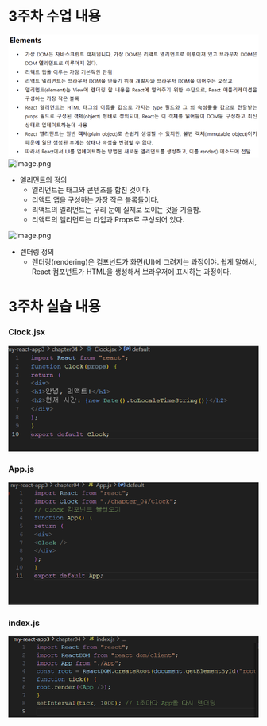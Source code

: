 # 3주차 수업 내용
![alt text](image.png)<br>
![image.png](attachment:2e1fadd0-c5df-433b-9e6e-cd46645138f1:image.png)
- 엘리먼트의 정의
    - 엘리먼트는 태그와 콘텐츠를 합친 것이다.
    - 리액트 앱을 구성하는 가장 작은 블록들이다.
    - 리액트의 엘리먼트는 우리 눈에 실제로 보이는 것을 기술함.
    - 리액트의 엘리먼트는 타입과 Props로 구성되어 있다.<br>

![image.png](attachment:58009f5b-5c3e-4095-8fcf-5787001fc2ae:image.png)
- 렌더링 정의
    - 렌더링(rendering)은 컴포넌트가 화면(UI)에 그려지는 과정이야. 쉽게 말해서, React 컴포넌트가 HTML을 생성해서 브라우저에 표시하는 과정이다.

# 3주차 실습 내용
### Clock.jsx
![alt text](image-1.png)
### App.js
![alt text](image-2.png)
### index.js
![alt text](image-3.png)
